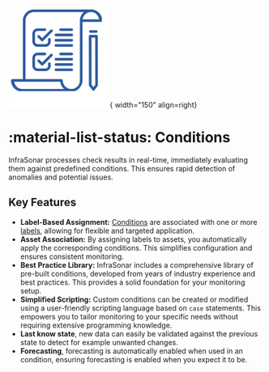 ![Conditions](../images/concept_conditions.png){ width="150" align=right}

# :material-list-status: Conditions

InfraSonar processes check results in real-time, immediately evaluating them against predefined conditions. This ensures rapid detection of anomalies and potential issues.

## Key Features

* **Label-Based Assignment:** [Conditions](../application/conditions.md) are associated with one or more [labels](../application/labels.md), allowing for flexible and targeted application.
* **Asset Association:** By assigning labels to assets, you automatically apply the corresponding conditions. This simplifies configuration and ensures consistent monitoring.
* **Best Practice Library:** InfraSonar includes a comprehensive library of pre-built conditions, developed from years of industry experience and best practices. This provides a solid foundation for your monitoring setup.
* **Simplified Scripting:** Custom conditions can be created or modified using a user-friendly scripting language based on `case` statements. This empowers you to tailor monitoring to your specific needs without requiring extensive programming knowledge.
* **Last know state**, new data can easily be validated against the previous state to detect for example unwanted changes.
* **Forecasting**, forecasting is automatically enabled when used in an condition, ensuring forecasting is enabled when you expect it to be. 
